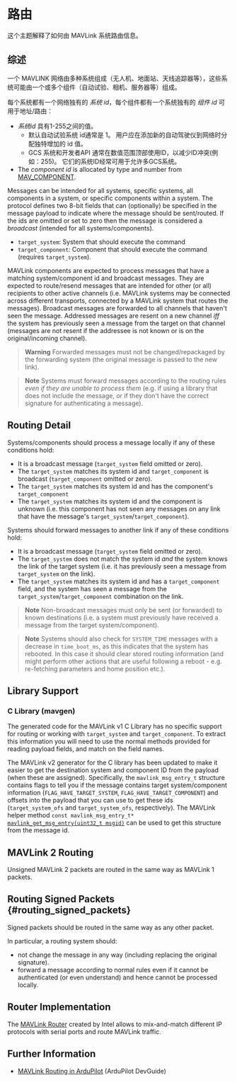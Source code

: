 # 路由

这个主题解释了如何由 MAVLink 系统路由信息。

## 综述

一个 MAVLINK 网络由多种系统组成（无人机、地面站、天线追踪器等），这些系统可能由一个或多个组件（自动试验、相机、服务器等）组成。

每个系统都有一个网络独有的 *系统 id*，每个组件都有一个系统独有的 *组件 id* 可用于地址/路由：

- *系统id* 具有1-255之间的值。 
  - 默认自动试验系统 id通常是 1。 用户应在添加新的自动驾驶仪到网络时分配独特增加的 id 值。
  - GCS 系统和开发者API 通常在数值范围顶部使用ID，以减少ID冲突(例如：255)。 它们的系统ID经常可用于允许多GCS系统。
- The *component id* is allocated by type and number from [MAV_COMPONENT](../messages/common.md#MAV_COMPONENT).

Messages can be intended for all systems, specific systems, all components in a system, or specific components within a system. The protocol defines two 8-bit fields that can (optionally) be specified in the message payload to indicate where the message should be sent/routed. If the ids are omitted or set to zero then the message is considered a *broadcast* (intended for all systems/components).

- `target_system`: System that should execute the command
- `target_component`: Component that should execute the command (requires `target_system`).

MAVLink components are expected to process messages that have a matching system/component id and broadcast messages. They are expected to route/resend messages that are intended for other (or all) recipients to other active channels (i.e. MAVLink systems may be connected across different transports, connected by a MAVLink system that routes the messages). Broadcast messages are forwarded to all channels that haven't seen the message. Addressed messages are resent on a new channel *iff* the system has previously seen a message from the target on that channel (messages are not resent if the addressee is not known or is on the original/incoming channel).

> **Warning** Forwarded messages must not be changed/repackaged by the forwarding system (the original message is passed to the new link).

<span></span>

> **Note** Systems must forward messages according to the routing rules *even if they are unable to process them* (e.g. if using a library that does not include the message, or if they don't have the correct signature for authenticating a message).

## Routing Detail

Systems/components should process a message locally if any of these conditions hold:

- It is a broadcast message (`target_system` field omitted or zero).
- The `target_system` matches its system id and `target_component` is broadcast (`target_component` omitted or zero).
- The `target_system` matches its system id and has the component's `target_component`
- The `target_system` matches its system id and the component is unknown (i.e. this component has not seen any messages on any link that have the message's `target_system`/`target_component`).

Systems should forward messages to another link if any of these conditions hold:

- It is a broadcast message (`target_system` field omitted or zero).
- The `target_system` does not match the system id *and* the system knows the link of the target system (i.e. it has previously seen a message from `target_system` on the link).
- The `target_system` matches its system id and has a `target_component` field, and the system has seen a message from the `target_system`/`target_component` combination on the link.

> **Note** Non-broadcast messages must only be sent (or forwarded) to known destinations (i.e. a system must previously have received a message from the target system/component).

<span></span>

> **Note** Systems should also check for `SYSTEM_TIME` messages with a decrease in `time_boot_ms`, as this indicates that the system has rebooted. In this case it should clear stored routing information (and might perform other actions that are useful following a reboot - e.g. re-fetching parameters and home position etc.).

## Library Support

### C Library (mavgen)

The generated code for the MAVLink v1 C Library has no specific support for routing or working with `target_system` and `target_component`. To extract this information you will need to use the normal methods provided for reading payload fields, and match on the field names.

The MAVLink v2 generator for the C library has been updated to make it easier to get the destination system and component ID from the payload (when these are assigned). Specifically, the `mavlink_msg_entry_t` structure contains flags to tell you if the message contains target system/component information (`FLAG_HAVE_TARGET_SYSTEM`, `FLAG_HAVE_TARGET_COMPONENT`) and offsets into the payload that you can use to get these ids (`target_system_ofs` and `target_system_ofs`, respectively). The MAVLink helper method `const mavlink_msg_entry_t*` [`mavlink_get_msg_entry(uint32_t msgid)`](https://github.com/mavlink/c_library_v2/blob/master/mavlink_helpers.h) can be used to get this structure from the message id.

<!-- note: A real example of above would be good in the C docs, and then we should just link to them here -->

## MAVLink 2 Routing

Unsigned MAVLink 2 packets are routed in the same way as MAVLink 1 packets.

## Routing Signed Packets {#routing_signed_packets}

Signed packets should be routed in the same way as any other packet.

In particular, a routing system should:

- not change the message in any way (including replacing the original signature).
- forward a message according to normal rules even if it cannot be authenticated (or even understand) and hence cannot be processed locally.

## Router Implementation

The [MAVLink Router](https://github.com/01org/mavlink-router) created by Intel allows to mix-and-match different IP protocols with serial ports and route MAVLink traffic.

## Further Information

- [MAVLink Routing in ArduPilot](http://ardupilot.org/dev/docs/mavlink-routing-in-ardupilot.html) (ArduPilot DevGuide)